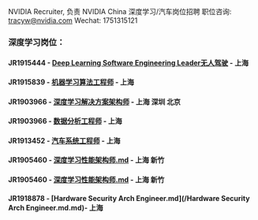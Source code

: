 NVIDIA Recruiter, 负责 NVIDIA China 深度学习/汽车岗位招聘  职位咨询: tracyw@nvidia.com   Wechat: 1751315121

### 深度学习岗位：

#### JR1915444 - [Deep Learning Software Engineering Leader无人驾驶](/Deep_Learning_Software_Engineering_Leader.md) - 上海
#### JR1915839 - [机器学习算法工程师](/机器学习算法工程师.md) - 上海
#### JR1903966 - [深度学习解决方案架构师](/Deep_Learning_Solution_Architect.md) - 上海 深圳 北京
#### JR1903966 - [数据分析工程师](/Senior_Data_Analytics_Software_Engineer.md) - 上海 
#### JR1913452 - [汽车系统工程师](/Automotive_Solution_Engineer.md) - 上海
#### JR1905460 - [深度学习性能架构师.md](/深度学习性能架构师.md) - 上海 新竹
#### JR1905460 - [深度学习性能架构师.md](/深度学习性能架构师.md) - 上海 新竹                                  
#### JR1918878 - [Hardware Security Arch Engineer.md](/Hardware Security Arch Engineer.md.md)- 上海
